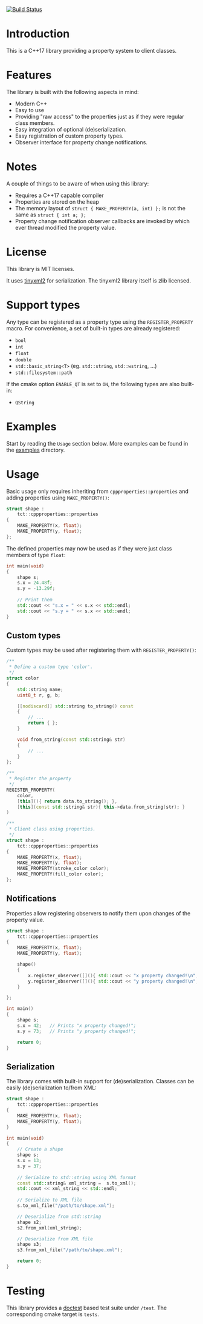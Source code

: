 [![Build Status](https://ci.simulton.com/buildStatus/icon?job=CppProperties)](https://ci.simulton.com/job/CppProperties/)

# Introduction
This is a C++17 library providing a property system to client classes.

# Features
The library is built with the following aspects in mind:
- Modern C++
- Easy to use
- Providing "raw access" to the properties just as if they were regular class members.
- Easy integration of optional (de)serialization.
- Easy registration of custom property types.
- Observer interface for property change notifications.

# Notes
A couple of things to be aware of when using this library:
- Requires a C++17 capable compiler
- Properties are stored on the heap
- The memory layout of `struct { MAKE_PROPERTY(a, int) };` is not the same as `struct { int a; };`
- Property change notification observer callbacks are invoked by which ever thread modified the property value.

# License
This library is MIT licenses.

It uses [tinyxml2](https://github.com/leethomason/tinyxml2) for serialization. The tinyxml2 library itself is zlib licensed.

# Support types
Any type can be registered as a property type using the `REGISTER_PROPERTY` macro.
For convenience, a set of built-in types are already registered:
- `bool`
- `int`
- `float`
- `double`
- `std::basic_string<T>` (eg. `std::string`, `std::wstring`, ...)
- `std::filesystem::path`

If the cmake option `ENABLE_QT` is set to `ON`, the following types are also built-in:
- `QString`

# Examples
Start by reading the `Usage` section below. More examples can be found in the [examples](examples) directory.

# Usage
Basic usage only requires inheriting from `cppproperties::properties` and adding properties using `MAKE_PROPERTY()`:
```cpp
struct shape :
    tct::cppproperties::properties
{
    MAKE_PROPERTY(x, float);
    MAKE_PROPERTY(y, float);
};
```
The defined properties may now be used as if they were just class members of type `float`:
```cpp
int main(void)
{
    shape s;
    s.x = 24.48f;
    s.y = -13.29f;
  
    // Print them 
    std::cout << "s.x = " << s.x << std::endl;
    std::cout << "s.y = " << s.x << std::endl;
}
```

## Custom types
Custom types may be used after registering them with `REGISTER_PROPERTY()`:
```cpp
/**
 * Define a custom type 'color'.
 */
struct color
{
    std::string name;
    uint8_t r, g, b;

    [[nodiscard]] std::string to_string() const
    {
        // ...
        return { };
    }

    void from_string(const std::string& str)
    { 
        // ...
    }
};

/**
 * Register the property
 */
REGISTER_PROPERTY(
    color,
    [this](){ return data.to_string(); },
    [this](const std::string& str){ this->data.from_string(str); }
)

/**
 * Client class using properties.
 */
struct shape :
    tct::cppproperties::properties
{
    MAKE_PROPERTY(x, float);
    MAKE_PROPERTY(y, float);
    MAKE_PROPERTY(stroke_color color);
    MAKE_PROPERTY(fill_color color);
};
```

## Notifications
Properties allow registering observers to notify them upon changes of the property value.
```cpp
struct shape :
    tct::cppproperties::properties
{
    MAKE_PROPERTY(x, float);
    MAKE_PROPERTY(y, float);

    shape()
    {
        x.register_observer([](){ std::cout << "x property changed!\n"; });
        y.register_observer([](){ std::cout << "y property changed!\n"; });
    }

};

int main()
{
    shape s;
    s.x = 42;   // Prints "x property changed!";
    s.y = 73;   // Prints "y property changed!";

    return 0;
}
```

## Serialization
The library comes with built-in support for (de)serialization. Classes can be easily (de)serialization to/from XML:
```cpp
struct shape :
    tct::cppproperties::properties
{
    MAKE_PROPERTY(x, float);
    MAKE_PROPERTY(y, float);
}

int main(void)
{
    // Create a shape
    shape s;
    s.x = 13;
    s.y = 37;
 
    // Serialize to std::string using XML format   
    const std::string& xml_string =  s.to_xml();
    std::cout << xml_string << std::endl;
    
    // Serialize to XML file
    s.to_xml_file("/path/to/shape.xml");

    // Deserialize from std::string
    shape s2;
    s2.from_xml(xml_string);

    // Deserialize from XML file
    shape s3;
    s3.from_xml_file("/path/to/shape.xml");

    return 0;
}
```

# Testing
This library provides a [doctest](https://github.com/onqtam/doctest) based test suite under `/test`. The corresponding cmake target is `tests`.
